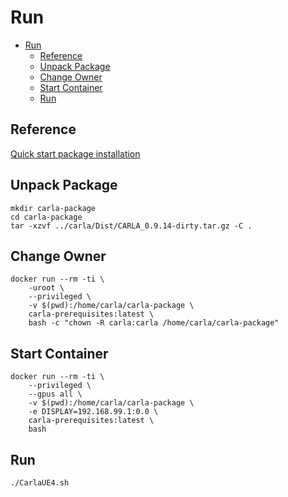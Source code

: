 # Run

- [Run](#run)
  - [Reference](#reference)
  - [Unpack Package](#unpack-package)
  - [Change Owner](#change-owner)
  - [Start Container](#start-container)
  - [Run](#run-1)

## Reference

[Quick start package installation](https://carla.readthedocs.io/en/0.9.14/start_quickstart/)

## Unpack Package

    mkdir carla-package
    cd carla-package
    tar -xzvf ../carla/Dist/CARLA_0.9.14-dirty.tar.gz -C .

## Change Owner

    docker run --rm -ti \
        -uroot \
        --privileged \
        -v $(pwd):/home/carla/carla-package \
        carla-prerequisites:latest \
        bash -c "chown -R carla:carla /home/carla/carla-package" 

## Start Container

    docker run --rm -ti \
        --privileged \
        --gpus all \
        -v $(pwd):/home/carla/carla-package \
        -e DISPLAY=192.168.99.1:0.0 \
        carla-prerequisites:latest \
        bash 

## Run

    ./CarlaUE4.sh


